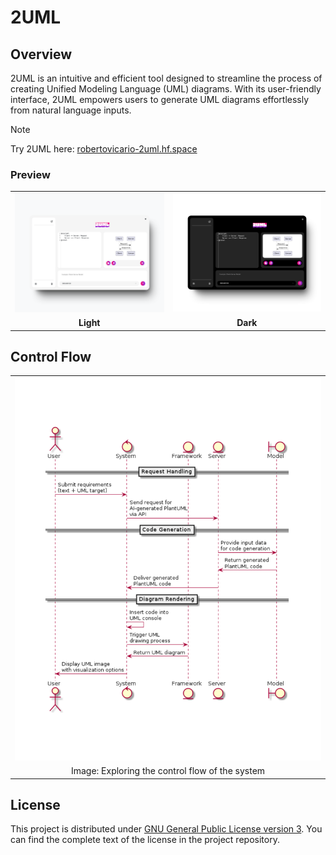 # 2UML

## Overview

2UML is an intuitive and efficient tool designed to streamline the process of creating Unified Modeling Language (UML) diagrams. With its user-friendly interface, 2UML empowers users to generate UML diagrams effortlessly from natural language inputs.

> [!NOTE]
> 
> Try 2UML here: [robertovicario-2uml.hf.space](https://robertovicario-2uml.hf.space)

### Preview

<table>
    <tr>
        <td><img src="https://raw.githubusercontent.com/robertovicario/2UML/main/docs/1.png" width="512"></td>
        <td><img src="https://raw.githubusercontent.com/robertovicario/2UML/main/docs/2.png" width="512"></td>
    </tr>
    <tr>
        <td align="center"><strong>Light</strong></td>
        <td align="center"><strong>Dark</strong></td>
    </tr>
</table>

## Control Flow

<table>
    <tr>
        <td><img src="https://raw.githubusercontent.com/robertovicario/2UML/main/docs/3.png" width="512"></td>
    </tr>
    <tr>
        <td align="center">Image: Exploring the control flow of the system</td>
    </tr>
</table>

## License

This project is distributed under [GNU General Public License version 3](https://opensource.org/license/gpl-3-0). You can find the complete text of the license in the project repository.
